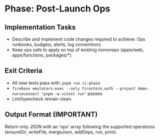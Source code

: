 # Phase: Post-Launch Ops

## Implementation Tasks
- Describe and implement code changes required to achieve: Ops runbooks, budgets, alerts, log conventions.
- Keep ops safe to apply on top of existing monorepo (apps/web, apps/functions, packages/*).

## Exit Criteria
- All new tests pass with: `pnpm run ci:phase`
- `firebase emulators:exec --only firestore,auth --project demo-nurseconnect "pnpm -w vitest run"` passes.
- Lint/typecheck remain clean.

## Output Format (IMPORTANT)
Return only JSON with an 'ops' array following the supported operations (ensureDir, writeFile, mergeJson, addDeps, run, print).
